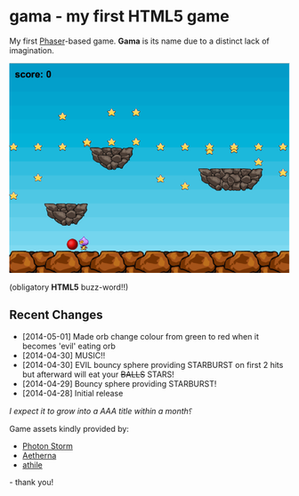 gama - my first HTML5 game
==========================

My first [Phaser](http://www.photonstorm.com/phaser)-based game. **Gama** is its name due to a distinct lack of imagination.

![gama Screenshot](https://raw.githubusercontent.com/OdinsHat/gama/master/screenshot.png)

(obligatory **HTML5** buzz-word!!)

Recent Changes
--------------
* [2014-05-01] Made orb change colour from green to red when it becomes 'evil' eating orb
* [2014-04-30] MUSIC!!
* [2014-04-30] EVIL bouncy sphere providing STARBURST on first 2 hits but afterward will eat your ~~BALLS~~ STARS!
* [2014-04-29] Bouncy sphere providing STARBURST!
* [2014-04-28] Initial release

*I expect it to grow into a AAA title within a month⸮*

Game assets kindly provided by:
* [Photon Storm](http://www.photonstorm.com/)
* [Aetherna](http://opengameart.org/content/2d-platform-ground-stone-tiles)
* [athile](http://opengameart.org/content/colored-spheres)

\- thank you!